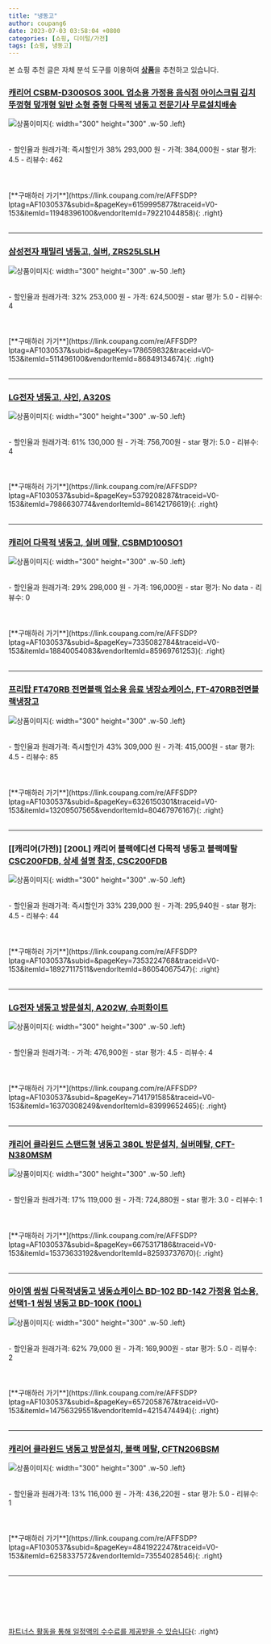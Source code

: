 ```yaml
---
title: "냉동고"
author: coupang6
date: 2023-07-03 03:58:04 +0800
categories: [쇼핑, 디이털/가전]
tags: [쇼핑, 냉동고]
---
```


본 쇼핑 추천 글은 자체 분석 도구를 이용하여 [**상품**](https://link.coupang.com/a/bao1ui)을 추천하고 있습니다.

### [캐리어 CSBM-D300SOS 300L 업소용 가정용 음식점 아이스크림 김치 뚜껑형 덮개형 일반 소형 중형 다목적 냉동고 전문기사 무료설치배송](https://link.coupang.com/re/AFFSDP?lptag=AF1030537&subid=&pageKey=6159995877&traceid=V0-153&itemId=11948396100&vendorItemId=79221044858)

![상품이미지](https://thumbnail8.coupangcdn.com/thumbnails/remote/230x230ex/image/vendor_inventory/9e6d/7c7954d4e84390b87dc56fcda96e854bcf251ea1be9135fda6a60a259a86.jpg){: width="300" height="300" .w-50 .left}


<br>
- 할인율과 원래가격: 즉시할인가 38%  293,000   원
- 가격: 384,000원
- star 평가: 4.5
- 리뷰수: 462
<br>
<br>
<br>
<br>
[**구매하러 가기**](https://link.coupang.com/re/AFFSDP?lptag=AF1030537&subid=&pageKey=6159995877&traceid=V0-153&itemId=11948396100&vendorItemId=79221044858){: .right}
<br>
<br>

---

### [삼성전자 패밀리 냉동고, 실버, ZRS25LSLH](https://link.coupang.com/re/AFFSDP?lptag=AF1030537&subid=&pageKey=178659832&traceid=V0-153&itemId=511496100&vendorItemId=86849134674)

![상품이미지](https://thumbnail8.coupangcdn.com/thumbnails/remote/230x230ex/image/vendor_inventory/0bea/f5aafc644c2ae65dc24fd5aaddcdaed447351532a68c8ccb2fd83aca921c.jpg){: width="300" height="300" .w-50 .left}


<br>
- 할인율과 원래가격: 32%  253,000   원
- 가격: 624,500원
- star 평가: 5.0
- 리뷰수: 4
<br>
<br>
<br>
<br>
[**구매하러 가기**](https://link.coupang.com/re/AFFSDP?lptag=AF1030537&subid=&pageKey=178659832&traceid=V0-153&itemId=511496100&vendorItemId=86849134674){: .right}
<br>
<br>

---

### [LG전자 냉동고, 샤인, A320S](https://link.coupang.com/re/AFFSDP?lptag=AF1030537&subid=&pageKey=5379208287&traceid=V0-153&itemId=7986630774&vendorItemId=86142176619)

![상품이미지](https://thumbnail10.coupangcdn.com/thumbnails/remote/230x230ex/image/vendor_inventory/428b/3be57d90f2fb2b21cd18fd1e4e81f3b925bd8b637b6a6ca50edd58d3e194.png){: width="300" height="300" .w-50 .left}


<br>
- 할인율과 원래가격: 61%  130,000   원
- 가격: 756,700원
- star 평가: 5.0
- 리뷰수: 4
<br>
<br>
<br>
<br>
[**구매하러 가기**](https://link.coupang.com/re/AFFSDP?lptag=AF1030537&subid=&pageKey=5379208287&traceid=V0-153&itemId=7986630774&vendorItemId=86142176619){: .right}
<br>
<br>

---

### [캐리어 다목적 냉동고, 실버 메탈, CSBMD100SO1](https://link.coupang.com/re/AFFSDP?lptag=AF1030537&subid=&pageKey=7335082784&traceid=V0-153&itemId=18840054083&vendorItemId=85969761253)

![상품이미지](https://thumbnail7.coupangcdn.com/thumbnails/remote/230x230ex/image/retail/images/2023/05/15/11/3/a7303c5e-45ef-44c7-bdce-4e1311558165.jpg){: width="300" height="300" .w-50 .left}


<br>
- 할인율과 원래가격: 29%  298,000   원
- 가격: 196,000원
- star 평가: No data
- 리뷰수: 0
<br>
<br>
<br>
<br>
[**구매하러 가기**](https://link.coupang.com/re/AFFSDP?lptag=AF1030537&subid=&pageKey=7335082784&traceid=V0-153&itemId=18840054083&vendorItemId=85969761253){: .right}
<br>
<br>

---

### [프리탑 FT470RB 전면블랙 업소용 음료 냉장쇼케이스, FT-470RB전면블랙냉장고](https://link.coupang.com/re/AFFSDP?lptag=AF1030537&subid=&pageKey=6326150301&traceid=V0-153&itemId=13209507565&vendorItemId=80467976167)

![상품이미지](https://thumbnail6.coupangcdn.com/thumbnails/remote/230x230ex/image/vendor_inventory/69fa/949e90a15c12973bb6f5718de88d0d93d2a81eb208753feb6898cb212683.jpg){: width="300" height="300" .w-50 .left}


<br>
- 할인율과 원래가격: 즉시할인가 43%  309,000   원
- 가격: 415,000원
- star 평가: 4.5
- 리뷰수: 85
<br>
<br>
<br>
<br>
[**구매하러 가기**](https://link.coupang.com/re/AFFSDP?lptag=AF1030537&subid=&pageKey=6326150301&traceid=V0-153&itemId=13209507565&vendorItemId=80467976167){: .right}
<br>
<br>

---

### [[캐리어(가전)] [200L] 캐리어 블랙에디션 다목적 냉동고 블랙메탈 [CSC200FDB, 상세 설명 참조, CSC200FDB](https://link.coupang.com/re/AFFSDP?lptag=AF1030537&subid=&pageKey=7353224768&traceid=V0-153&itemId=18927117511&vendorItemId=86054067547)

![상품이미지](https://thumbnail7.coupangcdn.com/thumbnails/remote/230x230ex/image/vendor_inventory/ca27/d5b097a81c6dade37f3237ecd529991c4425bfed5102ccc05ae88c67b6f8.jpg){: width="300" height="300" .w-50 .left}


<br>
- 할인율과 원래가격: 즉시할인가 33%  239,000   원
- 가격: 295,940원
- star 평가: 4.5
- 리뷰수: 44
<br>
<br>
<br>
<br>
[**구매하러 가기**](https://link.coupang.com/re/AFFSDP?lptag=AF1030537&subid=&pageKey=7353224768&traceid=V0-153&itemId=18927117511&vendorItemId=86054067547){: .right}
<br>
<br>

---

### [LG전자 냉동고 방문설치, A202W, 슈퍼화이트](https://link.coupang.com/re/AFFSDP?lptag=AF1030537&subid=&pageKey=7141791585&traceid=V0-153&itemId=16370308249&vendorItemId=83999652465)

![상품이미지](https://thumbnail7.coupangcdn.com/thumbnails/remote/230x230ex/image/vendor_inventory/dc26/237155f8ad27305e34d92d6b2bf68586d2a9aafcd60dc3eb4bcf0d40d4e3.jpg){: width="300" height="300" .w-50 .left}


<br>
- 할인율과 원래가격: 
- 가격: 476,900원
- star 평가: 4.5
- 리뷰수: 4
<br>
<br>
<br>
<br>
[**구매하러 가기**](https://link.coupang.com/re/AFFSDP?lptag=AF1030537&subid=&pageKey=7141791585&traceid=V0-153&itemId=16370308249&vendorItemId=83999652465){: .right}
<br>
<br>

---

### [캐리어 클라윈드 스탠드형 냉동고 380L 방문설치, 실버메탈, CFT-N380MSM](https://link.coupang.com/re/AFFSDP?lptag=AF1030537&subid=&pageKey=6675317186&traceid=V0-153&itemId=15373633192&vendorItemId=82593737670)

![상품이미지](https://thumbnail8.coupangcdn.com/thumbnails/remote/230x230ex/image/retail/images/2022/07/29/9/7/8b27b841-6205-4867-97fc-d55321d7ae71.jpg){: width="300" height="300" .w-50 .left}


<br>
- 할인율과 원래가격: 17%  119,000   원
- 가격: 724,880원
- star 평가: 3.0
- 리뷰수: 1
<br>
<br>
<br>
<br>
[**구매하러 가기**](https://link.coupang.com/re/AFFSDP?lptag=AF1030537&subid=&pageKey=6675317186&traceid=V0-153&itemId=15373633192&vendorItemId=82593737670){: .right}
<br>
<br>

---

### [아이엠 씽씽 다목적냉동고 냉동쇼케이스 BD-102 BD-142 가정용 업소용, 선택1-1 씽씽 냉동고 BD-100K (100L)](https://link.coupang.com/re/AFFSDP?lptag=AF1030537&subid=&pageKey=6572058767&traceid=V0-153&itemId=14756329551&vendorItemId=4215474494)

![상품이미지](https://thumbnail8.coupangcdn.com/thumbnails/remote/230x230ex/image/vendor_inventory/e17d/b6e3b6248853a37627571d627de5123a0d394b06c97470b6006bbbe0bf34.jpg){: width="300" height="300" .w-50 .left}


<br>
- 할인율과 원래가격: 62%  79,000   원
- 가격: 169,900원
- star 평가: 5.0
- 리뷰수: 2
<br>
<br>
<br>
<br>
[**구매하러 가기**](https://link.coupang.com/re/AFFSDP?lptag=AF1030537&subid=&pageKey=6572058767&traceid=V0-153&itemId=14756329551&vendorItemId=4215474494){: .right}
<br>
<br>

---

### [캐리어 클라윈드 냉동고 방문설치, 블랙 메탈, CFTN206BSM](https://link.coupang.com/re/AFFSDP?lptag=AF1030537&subid=&pageKey=4841922247&traceid=V0-153&itemId=6258337572&vendorItemId=73554028546)

![상품이미지](https://thumbnail7.coupangcdn.com/thumbnails/remote/230x230ex/image/retail/images/2021/01/20/15/6/354dd4ac-08cc-469d-8107-f3d80449f2e0.jpg){: width="300" height="300" .w-50 .left}


<br>
- 할인율과 원래가격: 13%  116,000   원
- 가격: 436,220원
- star 평가: 5.0
- 리뷰수: 1
<br>
<br>
<br>
<br>
[**구매하러 가기**](https://link.coupang.com/re/AFFSDP?lptag=AF1030537&subid=&pageKey=4841922247&traceid=V0-153&itemId=6258337572&vendorItemId=73554028546){: .right}
<br>
<br>

---
<br><br><br><br><br> [파트너스 활동을 통해 일정액의 수수료를 제공받을 수 있습니다](https://link.coupang.com/a/bao1ui){: .right}